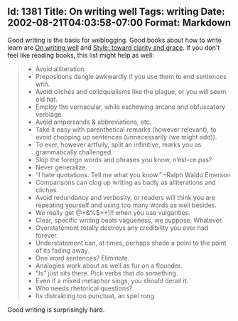 Id: 1381
Title: On writing well
Tags: writing
Date: 2002-08-21T04:03:58-07:00
Format: Markdown
--------------
Good writing is the basis for weblogging. Good books about how to write
learn are [On writing
well](http://www.amazon.com/exec/obidos/ASIN/0060006641/) and [Style:
toward clarity and
grace](http://www.amazon.com/exec/obidos/ASIN/0226899152/). If you don't
feel like reading books, this list might help as well:

> -   Avoid alliteration.
> -   Prepositions dangle awkwardly if you use them to end sentences
>     with.
> -   Avoid clichés and colloquialisms like the plague, or you will seem
>     old hat.
> -   Employ the vernacular, while eschewing arcane and obfuscatory
>     verbiage.
> -   Avoid ampersands & abbreviations, etc.
> -   Take it easy with parenthetical remarks (however relevant), to
>     avoid chopping up sentences (unnecessarily (we might add)).
> -   To ever, however artfully, split an infinitive, marks you as
>     grammatically challenged.
> -   Skip the foreign words and phrases you know, n’est-ce pas?
> -   Never generalize.
> -   “I hate quotations. Tell me what you know.” –Ralph Waldo Emerson
> -   Comparisons can clog up writing as badly as alliterations and
>     cliches.
> -   Avoid redundancy and verbosity, or readers will think you are
>     repeating yourself and using too many words as well besides.
> -   We really get @\*&%\$\*\*)!! when you use vulgarities.
> -   Clear, specific writing beats vagueness, we suppose. Whatever.
> -   Overstatement totally destroys any credibility you ever had
>     forever.
> -   Understatement can, at times, perhaps shade a point to the point
>     of its fading away.
> -   One word sentences? Eliminate.
> -   Analogies work about as well as fur on a flounder.
> -   “Is” just sits there. Pick verbs that do something.
> -   Even if a mixed metaphor sings, you should derail it.
> -   Who needs rhetorical questions?
> -   Its distrakting too punctuat, an spel rong.

Good writing is surprisingly hard.
